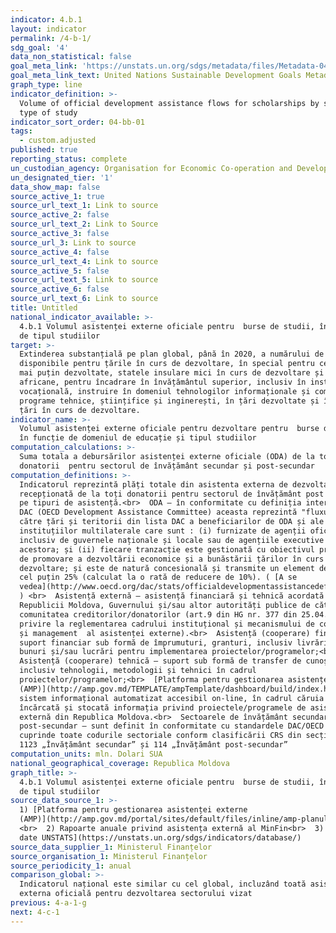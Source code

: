 ```yaml
---
indicator: 4.b.1
layout: indicator
permalink: /4-b-1/
sdg_goal: '4'
data_non_statistical: false
goal_meta_link: 'https://unstats.un.org/sdgs/metadata/files/Metadata-04-0B-01.pdf'
goal_meta_link_text: United Nations Sustainable Development Goals Metadata (PDF 211 KB)
graph_type: line
indicator_definition: >-
  Volume of official development assistance flows for scholarships by sector and
  type of study
indicator_sort_order: 04-bb-01
tags:
  - custom.adjusted
published: true
reporting_status: complete
un_custodian_agency: Organisation for Economic Co-operation and Development (OECD)
un_designated_tier: '1'
data_show_map: false
source_active_1: true
source_url_text_1: Link to source
source_active_2: false
source_url_text_2: Link to Source
source_active_3: false
source_url_3: Link to source
source_active_4: false
source_url_text_4: Link to source
source_active_5: false
source_url_text_5: Link to source
source_active_6: false
source_url_text_6: Link to source
title: Untitled
national_indicator_available: >-
  4.b.1 Volumul asistenței externe oficiale pentru  burse de studii, în funcție
  de tipul studiilor
target: >-
  Extinderea substanțială pe plan global, până în 2020, a numărului de burse
  disponibile pentru țările în curs de dezvoltare, în special pentru cele cel
  mai puțin dezvoltate, statele insulare mici în curs de dezvoltare și țările
  africane, pentru încadrare în învățământul superior, inclusiv în instruire
  vocațională, instruire în domeniul tehnologilor informaționale și comunicații,
  programe tehnice, științifice și inginerești, în țări dezvoltate și în alte
  țări în curs de dezvoltare.
indicator_name: >-
  Volumul asistenței externe oficiale pentru dezvoltare pentru  burse de studii,
  în funcție de domeniul de educație și tipul studiilor
computation_calculations: >-
  Suma totala a debursărilor asistenței externe oficiale (ODA) de la toți
  donatorii  pentru sectorul de învățământ secundar și post-secundar
computation_definitions: >-
  Indicatorul reprezintă plăți totale din asistenta externa de dezvoltare (ODA)
  recepționată de la toți donatorii pentru sectorul de învățământ post secundar,
  pe tipuri de asistență.<br>  ODA – în conformitate cu definiția internațională
  DAC (OECD Development Assistance Committee) aceasta reprezintă "fluxurile
  către țări și teritorii din lista DAC a beneficiarilor de ODA și ale
  instituțiilor multilaterale care sunt : (i) furnizate de agenții oficiale,
  inclusiv de guvernele naționale și locale sau de agențiile executive ale
  acestora; și (ii) fiecare tranzacție este gestionată cu obiectivul principal
  de promovare a dezvoltării economice și a bunăstării țărilor în curs de
  dezvoltare; și este de natură concesională și transmite un element de grant de
  cel puțin 25% (calculat la o rată de reducere de 10%). ( [A se
  vedea](http://www.oecd.org/dac/stats/officialdevelopmentassistancedefinitionandcoverage.htm)
  ) <br>  Asistență externă – asistență financiară și tehnică acordată
  Republicii Moldova, Guvernului și/sau altor autorități publice de către
  comunitatea creditorilor/donatorilor (art.9 din HG nr. 377 din 25.04.2018, cu
  privire la reglementarea cadrului instituțional și mecanismului de coordonare
  și management  al asistenței externe).<br>  Asistență (cooperare) financiară –
  suport financiar sub formă de împrumuturi, granturi, inclusiv livrări de
  bunuri și/sau lucrări pentru implementarea proiectelor/programelor;<br> 
  Asistență (cooperare) tehnică – suport sub formă de transfer de cunoștințe,
  inclusiv tehnologii, metodologii și tehnici în cadrul
  proiectelor/programelor;<br>  [Platforma pentru gestionarea asistenței externe
  (AMP)](http://amp.gov.md/TEMPLATE/ampTemplate/dashboard/build/index.html) –
  sistem informațional automatizat accesibil on-line, în cadrul căruia este
  încărcată și stocată informația privind proiectele/programele de asistență
  externă din Republica Moldova.<br>  Sectoarele de învățământ secundar și
  post-secundar – sunt definit în conformitate cu standardele DAC/OECD și
  cuprinde toate codurile sectoriale conform clasificării CRS din secțiunile
  1123 „Învățământ secundar” și 114 „Învățământ post-secundar”
computation_units: mln. Dolari SUA
national_geographical_coverage: Republica Moldova
graph_title: >-
  4.b.1 Volumul asistenței externe oficiale pentru  burse de studii, în funcție
  de tipul studiilor
source_data_source_1: >-
  1) [Platforma pentru gestionarea asistenței externe
  (AMP)](http://amp.gov.md/portal/sites/default/files/inline/amp-planul_de_gestiune_a_datelor_0.pdf) 
  <br>  2) Rapoarte anuale privind asistența externă al MinFin<br>  3) [Banca de
  date UNSTATS](https://unstats.un.org/sdgs/indicators/database/)
source_data_supplier_1: Ministerul Finanțelor
source_organisation_1: Ministerul Finanțelor
source_periodicity_1: anual
comparison_global: >-
  Indicatorul național este similar cu cel global, incluzând toată asistenta
  externa oficială pentru dezvoltarea sectorului vizat
previous: 4-a-1-g
next: 4-c-1
---
```

